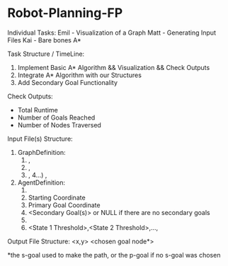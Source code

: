 # Robot-Planning-FP
Individual Tasks:
Emil - Visualization of a Graph 
Matt - Generating Input Files
Kai - Bare bones A*

Task Structure / TimeLine:
1) Implement Basic A* Algorithm && Visualization && Check Outputs
2) Integrate A* Algorithm with our Structures
3) Add Secondary Goal Functionality

Check Outputs:
- Total Runtime
- Number of Goals Reached
- Number of Nodes Traversed

Input File(s) Structure:
1) GraphDefinition:
   1) <Min State Value>,<Max State Value>
   2) <Min X Value>,<Max X Value>
   3) <Min Y Value>,<Max Y Value>
   4...) <x>,<y> <internal state> <change value>
3) AgentDefinition:
   1) <Starting Internal State>
   2) Starting Coordinate
   3) Primary Goal Coordinate
   4) <Secondary Goal(s)> or NULL if there are no secondary goals
   5) <Scaler Vision Value>
   6) <State 1 Threshold>,<State 2 Threshold>,...,<State n Threshold>

Output File Structure:
<x,y> <agent internal state> <potential path from this node to the primary goal> <chosen goal node*>

*the s-goal used to make the path, or the p-goal if no s-goal was chosen